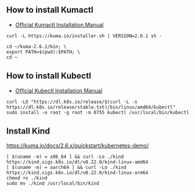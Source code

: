 ## How to install Kumactl

-  [Official Kumactl Installation Manual](https://kuma.io/docs/2.6.x/production/install-kumactl/)

```shell
curl -L https://kuma.io/installer.sh | VERSION=2.6.1 sh -
```

```shell
cd ~/kuma-2.6.1/bin; \
export PATH=$(pwd):$PATH; \
cd ~
```

## How to install Kubectl

- [Official Kubectl Installation Manual](https://kubernetes.io/docs/tasks/tools/install-kubectl-linux/)

```shell
curl -LO "https://dl.k8s.io/release/$(curl -L -s https://dl.k8s.io/release/stable.txt)/bin/linux/amd64/kubectl"
sudo install -o root -g root -m 0755 kubectl /usr/local/bin/kubectl
```

## Install Kind

https://kuma.io/docs/2.6.x/quickstart/kubernetes-demo/

```shell
[ $(uname -m) = x86_64 ] && curl -Lo ./kind https://kind.sigs.k8s.io/dl/v0.22.0/kind-linux-amd64
[ $(uname -m) = aarch64 ] && curl -Lo ./kind https://kind.sigs.k8s.io/dl/v0.22.0/kind-linux-arm64
chmod +x ./kind
sudo mv ./kind /usr/local/bin/kind
```
